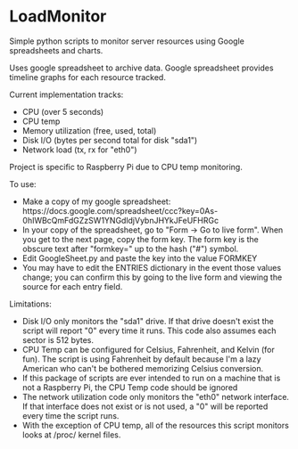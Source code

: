 LoadMonitor
===========

Simple python scripts to monitor server resources using Google spreadsheets and charts.

Uses google spreadsheet to archive data. Google spreadsheet provides timeline graphs for each resource tracked. 

Current implementation tracks:
<ul>
<li>CPU (over 5 seconds)</li>
<li>CPU temp</li>
<li>Memory utilization (free, used, total)</li>
<li>Disk I/O (bytes per second total for disk "sda1")</li>
<li>Network load (tx, rx for "eth0")</li>
</ul>

Project is specific to Raspberry Pi due to CPU temp monitoring.

To use:
<ul>
<li>Make a copy of my google spreadsheet: https://docs.google.com/spreadsheet/ccc?key=0As-0hIWBcQmFdGZzSW1YNGdldjVybnJHYkJFeUFHRGc</li>
<li>In your copy of the spreadsheet, go to "Form -> Go to live form". When you get to the next page, copy the form key. The form key is the obscure text after "formkey=" up to the hash ("#") symbol.</li>
<li>Edit GoogleSheet.py and paste the key into the value FORMKEY</li>
<li>You may have to edit the ENTRIES dictionary in the event those values change; you can confirm this by going to the live form and viewing the source for each entry field.</li>
</ul>


Limitations:
<ul>
<li>Disk I/O only monitors the "sda1" drive. If that drive doesn't exist the script will report "0" every time it runs. This code also assumes each sector is 512 bytes.</li>
<li>CPU Temp can be configured for Celsius, Fahrenheit, and Kelvin (for fun). The script is using Fahrenheit by default because I'm a lazy American who can't be bothered memorizing Celsius conversion.</li>
<li>If this package of scripts are ever intended to run on a machine that is not a Raspberry Pi, the CPU Temp code should be ignored</li>
<li>The network utilization code only monitors the "eth0" network interface. If that interface does not exist or is not used, a "0" will be reported every time the script runs.</li>
<li>With the exception of CPU temp, all of the resources this script monitors looks at /proc/ kernel files.</li>
</ul>
